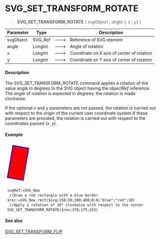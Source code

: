 # SVG_SET_TRANSFORM_ROTATE

>**SVG_SET_TRANSFORM_ROTATE** ( *svgObject* ; *angle* {; *x* ; *y*} )

| Parameter | Type |  | Description |
| --- | --- | --- | --- |
| svgObject | SVG_Ref | &#x1F852; | Reference of SVG element |
| angle | Longint | &#x1F852; | Angle of rotation |
| x | Longint | &#x1F852; | Coordinate on X axis of center of rotation |
| y | Longint | &#x1F852; | Coordinate on Y axis of center of rotation |



#### Description 

The SVG\_SET\_TRANSFORM\_ROTATE command applies a rotation of the value angle in degrees to the SVG object having the *objectRef* reference.  
The *angle* of rotation is expected in degrees; the rotation is made clockwise.

If the optional *x* and *y* parameters are not passed, the rotation is carried out with respect to the origin of the current user coordinate system.If these parameters are provided, the rotation is carried out with respect to the coordinates passed (*x*, *y*).

#### Example 

![](../images/pict194306.en.png)

```4d
 svgRef:=SVG_New
  //Draw a red rectangle with a blue border
 $rec:=SVG_New_rect($svg;150;50;200;400;0;0;"blue";"red";10)
  //Apply a rotation of 10° clockwise with respect to the center
 SVG_SET_TRANSFORM_ROTATE($rec;370;175;225)
```

#### See also 

[SVG\_SET\_TRANSFORM\_FLIP](SVG%5FSET%5FTRANSFORM%5FFLIP.md)  